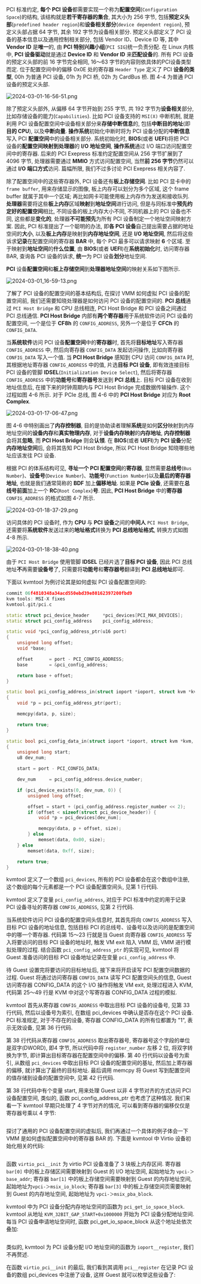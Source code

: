 
PCI 标准约定, **每个 PCI 设备**都需要实现一个称为**配置空间**(`Configuration Space`)的结构, 该结构就是**若干寄存器的集合**, 其大小为 256 字节, 包括**预定义头部**(`predefined header region`)和**设备相关部分**(`device dependent region`), 预定义头部占据 64 字节, 其余 192 字节为设备相关部分. 预定义头部定义了 PCI 设备的基本信息以及通用控制相关部分, 包括 Vendor ID、Device ID 等, 其中 **Vendor ID** 是**唯一**的, 由 **PCI 特别兴趣小组**(`PCI SIG`)统一负责分配. 在 Linux 内核中, **PCI 设备驱动**就是通过 **Device ID** 和 **Vendor ID** 来**匹配设备**的. 所有 PCI 设备的预定义头部的前 16 字节完全相同, 16～63 字节的内容则依具体的PCI设备类型而定. 位于配置空间中的偏移 0x0E 处的寄存器 `Header Type` 定义了 PCI **设备的类型**, 00h 为普通 PCI 设备, 01h 为 PCI 桥, 02h 为 CardBus 桥. 图 4-4 为普通 PCI 设备的预定义头部.

![2024-03-01-16-56-51.png](./images/2024-03-01-16-56-51.png)

除了预定义头部外, 从偏移 64 字节开始到 255 字节, 共 192 字节为**设备相关**部分, 比如存储设备的能力(`Capabilities`). 比如 PCI 设备支持的 `MSI(X)` 中断机制, 就是利用 PCI 设备配置空间中设备相关部分来**存储中断信息**的, 包括**中断目的地址**(即**目的 CPU**), 以及**中断向量**. **操作系统**初始化中断时将为 PCI 设备分配的**中断信息**写入 PCI **配置空间**中的设备相关部分. 系统初始化时, **BIOS**(或者 **UEFI**)将把 PCI 设备的**配置空间映射到处理器**的 **I/O 地址空间**, **操作系统**通过 I/O 端口访问配置空间中的寄存器. 后来的 PCI Exepress 标准约定配置空间从 256 字节扩展到了 4096 字节, 处理器需要通过 **MMIO** 方式访问配置空间, 当然**前 256 字节**仍然可以通过 **I/O 端口方式**访问. 篇幅所限, 我们不过多讨论 PCI Exepress 相关内容了.

除了配置空间中的这些寄存器外, PCI 设备还有**板上存储空间**. 比如 PCI 显卡中的 `frame buffer`, 用来存储显示的图像, 板上内存可以划分为多个区域, 这个 frame buffer 就属于其中一个区域; 再比如网卡可能使用板上内存作为发送和接收队列. **处理器**需要将这些**板上内存**区域**映射**到**地址空间**进行访问, 但是与同标准中**预先约定好的配置空间**相比, 不同设备的板上内存大小不同, 不同机器上的 PCI 设备也不同, 这些都是**变化的**, 处理器**不可能预先**为所有 PCI 设备制定一个地址空间映射方案. 因此, PCI 标准提出了一个聪明的办法, 即**各 PCI 设备**自己提出需要占据的地址空间的**大小**, 以及**板上内存**是映射到**内存地址空间**, 还是 **I/O 地址空间**, 然后将这些诉求**记录**在配置空间的寄存器 **BAR** 中, 每个 PCI 最多可以请求映射 **6** 个区域. 至于映射到**地址空间**的**什么位置**, 由 **BIOS**(或者 **UEFI**)在**系统初始化**时, 访问寄存器 BAR, 查询各 PCI 设备的诉求, **统一**为 PCI 设备**划分**地址空间.

**PCI** 设备**配置空间**和**板上存储空间**到**处理器地址空间**的映射关系如下图所示.

![2024-03-01_16-59-13.png](./images/2024-03-01_16-59-13.png)

了解了 PCI 设备的配置空间的基本结构后, 在探讨 VMM 如何虚拟 PCI 设备的配置空间前, 我们还需要知晓处理器是如何访问 PCI 设备的配置空间的. **PCI 总线**通过 `PCI Host Bridge` 和 CPU 总线相连, PCI Host Bridge 和 PCI 设备之间通过 PCI 总线通信. **PCI Host Bridge** 内部有**两个寄存器**用于系统软件访问 PCI 设备的配置空间, 一个是位于 **CF8h** 的 `CONFIG_ADDRESS`, 另外一个是位于 **CFCh** 的 `CONFIG_DATA`.

当**系统软件**访问 PCI 设备**配置空间**中的**寄存器**时, 首先将**目标地址**写入寄存器 `CONFIG_ADDRESS` 中, 然后向寄存器 `CONFIG_DATA` 发起访问操作, 比如向寄存器 `CONFIG_DATA` 写入一个值. 当 **PCI Host Bridge** 感知到 CPU 访问 `CONFIG_DATA` 时, 其根据地址寄存器 `CONFIG_ADDRESS` 中的值, 片选**目标 PCI 设备**, 即有效连接目标 PCI 设备的管脚 **IDSEL**(`Initialization Device Select`), 然后将寄存器 `CONFIG_ADDRESS` 中的**功能号**和**寄存器号**发送到 **PCI 总线**上. 目标 PCI 设备在收到地址信息后, 在接下来的时钟周期内与 PCI Host Bridge 完成数据传输操作. 这个过程如图 4-6 所示. 对于 PCIe 总线, 图 4-6 中的 **PCI Host Bridge** 对应为 **Root Complex**.

![2024-03-01-17-06-47.png](./images/2024-03-01-17-06-47.png)

图 4-6 中特别画出了**内存控制器**, 目的是协助读者理解**系统**是如何**区分**映射到内存地址空间的**设备内存**和**真实物理内存**, 对于**设备内存映射**的**内存地址**, **内存控制器**会将其**忽略**, 而 **PCI Host Bridge** 则会**认领**. 在 **BIOS**(或者 **UEFI**)为 **PCI 设备**分配**内存地址空间**后, 会将其告知 PCI Host Bridge, 所以 PCI Host Bridge 知晓哪些地址应该发往 PCI 设备.

根据 PCI 的体系结构可见, **寻址一个 PCI 配置空间**的**寄存器**, 显然需要**总线号**(`Bus Number`)、**设备号**(`Device Number`)、**功能号**(`Function Number`)以及**最后的寄存器地址**, 也就是我们通常简称的 **BDF** 加上**偏移地址**. 如果是 **PCIe 设备**, 还需要在**总线号前面**加上一个 **RC**(`Root Complex`)**号**. 因此, **PCI Host Bridge** 中的**寄存器** `CONFIG_ADDRESS` 的格式如图 4-7 所示.

![2024-03-01-18-37-29.png](./images/2024-03-01-18-37-29.png)

访问具体的 PCI 设备时, 作为 **CPU** 与 **PCI 设备**之间的**中间人** `PCI Host Bridge`, 还需要将**系统软件**发送过来的**地址格式**转换为 **PCI 总线地址格式**, 转换方式如图 4-8 所示.

![2024-03-01-18-38-40.png](./images/2024-03-01-18-38-40.png)

由于 `PCI Host Bridge` 使用管脚 **IDSEL** 已经片选了**目标 PCI 设备**, 因此 PCI 总线地址**不**再需要**设备号**了, 只需要将**功能号**和**寄存器号**翻译到 **PCI 总线地址**即可.

下面以 kvmtool 为例讨论其是如何虚拟 PCI 设备配置空间的:

```cpp
commit 06f4810348a34acd550ebd39e80162397200fbd9
kvm tools: MSI-X fixes
kvmtool.git/pci.c

static struct pci_device_header		*pci_devices[PCI_MAX_DEVICES];
static struct pci_config_address	pci_config_address;

static void *pci_config_address_ptr(u16 port)
{
	unsigned long offset;
	void *base;

	offset		= port - PCI_CONFIG_ADDRESS;
	base		= &pci_config_address;

	return base + offset;
}

static bool pci_config_address_in(struct ioport *ioport, struct kvm *kvm, u16 port, void *data, int size)
{
	void *p = pci_config_address_ptr(port);

	memcpy(data, p, size);

	return true;
}

static bool pci_config_data_in(struct ioport *ioport, struct kvm *kvm, u16 port, void *data, int size)
{
	unsigned long start;
	u8 dev_num;

	start = port - PCI_CONFIG_DATA;

	dev_num		= pci_config_address.device_number;

	if (pci_device_exists(0, dev_num, 0)) {
		unsigned long offset;

		offset = start + (pci_config_address.register_number << 2);
		if (offset < sizeof(struct pci_device_header)) {
			void *p = pci_devices[dev_num];

			memcpy(data, p + offset, size);
		} else
			memset(data, 0x00, size);
	} else
		memset(data, 0xff, size);

	return true;
}
```

kvmtool 定义了一个数组 `pci_devices`, 所有的 PCI 设备都会在这个数组中注册, 这个数组的每个元素都是一个 PCI 设备配置空间头, 见第 1 行代码.

kvmtool 定义了变量 `pci_config_address`, 对应于 PCI 标准中约定的用于记录 PCI 设备寻址的寄存器 `CONFIG_ADDRESS`, 见第 2 行代码.

当系统软件访问 PCI 设备的配置空间头信息时, 其首先将向 `CONFIG_ADDRESS` 写入目标 PCI 设备的地址信息, 包括目标 PCI 的总线号、设备号以及访问的是配置空间中的哪一个寄存器. 代码第 15～23 行就是当 Guest 向寄存器 `CONFIG_ADDRESS` 写入将要访问的目标 PCI 设备的地址时, 触发 VM exit 陷入 VMM 后, VMM 进行模拟处理的过程. 结合函数 `pci_config_address_ptr` 的实现可见, kvmtool 将 Guest 准备访问的目标 PCI 设备地址记录在变量 `pci_config_address` 中.

待 Guest 设置完将要访问的目标地址后, 接下来将开启读写 PCI 配置空间数据的过程. Guest 将通过访问寄存器 `CONFIG_DATA` 读写 PCI 配置空间头的信息, Guest 访问寄存器 CONFIG_DATA 的这个 I/O 操作将触发 VM exit, 处理过程进入 KVM, 代码第 25～49 行是 KVM 中对这个写寄存器 CONFIG_DATA 过程的模拟.

kvmtool 首先从寄存器 `CONFIG_ADDRESS` 中取出目标 PCI 设备的设备号, 见第 33 行代码, 然后以设备号为索引, 在数组 pci_devices 中确认是否存在这个 PCI 设备. PCI 标准规定, 对于不存在的设备, 寄存器 CONFIG_DATA 的所有位都置为 "1", 表示无效设备, 见第 36 行代码.

第 38 行代码从寄存器 `CONFIG_ADDRESS` 取出寄存器号, 寄存器号这个字段的单位是双字(DWORD), 即4 字节, 所以代码中将 `register_number` 左移 2 位, 将双字转换为字节, 即计算出目标寄存器在配置空间中的偏移. 第 40 行代码以设备号为索引, 从数组 `pci_devices` 中取出目标 PCI 设备的配置空间的基址, 然后加上寄存器的偏移, 就计算出了最终的目标地址. 最后调用 memcpy 将 Guest 写到配置空间的值存储到设备的配置空间中, 见第 42 行代码.

第 38 行代码中有个变量 start, 用来处理 Guest 以非 4 字节对齐的方式访问 PCI 设备配置空间, 类似的, 函数 pci_config_address_ptr 也考虑了这种情况. 我们来看一下 kvmtool 早期只处理了 4 字节对齐的情况, 可以看到寄存器的偏移仅仅是寄存器号乘以 4 字节:

```cpp

```

探讨了通用的 PCI 设备配置空间的虚拟后, 我们再通过一个具体的例子体会一下 VMM 是如何虚拟配置空间中的寄存器 BAR 的. 下面是 kvmtool 中 Virtio 设备初始化相关的代码:

```cpp

```

函数 `virtio_pci__init` 为 virtio PCI 设备准备了 3 块板上内存区间. 寄存器 `bar[0]` 中的板上存储区间需要映射到 Guest 的 I/O 地址空间, 起始地址为 `vpci-＞base_addr`; 寄存器 `bar[1]` 中的板上存储空间需要映射到 Guest 的内存地址空间, 起始地址为`vpci-＞msix_io_block`; 寄存器 `bar[3]` 中的板上存储空间页需要映射到 Guest 的内存地址空间, 起始地址为 `vpci-＞msix_pba_block`.

kvmtool 中为 PCI 设备分配内存地址空间的函数为 `pci_get_io_space_block`. kvmtool 从地址 `KVM_32BIT_GAP_START+0x1000000` 开始为 PCI 设备分配地址空间. 每当 PCI 设备申请地址空间时, 函数 pci_get_io_space_block 从这个地址处依次叠加:

```cpp

```

类似的, kvmtool 为 PCI 设备分配 I/O 地址空间的函数为 `ioport__register`, 我们不再赘述.

在函数 `virtio_pci__init` 的最后, 我们看到其调用 `pci__register` 在记录 PCI 设备的数组 pci_devices 中注册了设备, 这样 Guest 就可以枚举这些设备了:

```cpp

```